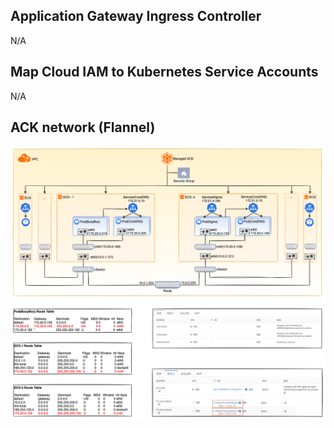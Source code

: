 ## Application Gateway Ingress Controller
N/A

## Map Cloud IAM to Kubernetes Service Accounts
N/A

## ACK network (Flannel)
![ACK_NETWORK](../_media/k8s/ack_network.png) 


